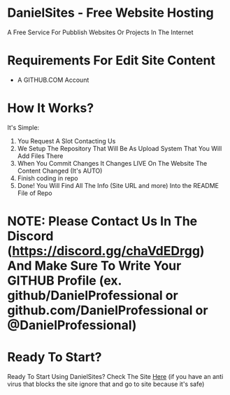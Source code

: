 # DanielSites - Free Website Hosting
A Free Service For Pubblish Websites Or Projects In The Internet

# Requirements For Edit Site Content
- A GITHUB.COM Account

# How It Works?

It's Simple:

1) You Request A Slot Contacting Us
2) We Setup The Repository That Will Be As Upload System That You Will Add Files There
3) When You Commit Changes It Changes LIVE On The Website The Content Changed (It's AUTO)
4) Finish coding in repo
5) Done! You Will Find All The Info (Site URL and more) Into the README File of Repo

# NOTE: Please Contact Us In The Discord (https://discord.gg/chaVdEDrgg) And Make Sure To Write Your GITHUB Profile (ex. github/DanielProfessional or github.com/DanielProfessional or @DanielProfessional)

# Ready To Start?
Ready To Start Using DanielSites?
Check The Site [Here](https://danielsites.ga) (if you have an anti virus that blocks the site ignore that and go to site because it's safe)
